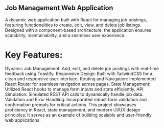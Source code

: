 ## Job Management Web Application
A dynamic web application built with React for managing job postings, featuring functionalities to create, edit, view, and delete job listings. Designed with a component-based architecture, the application ensures scalability, maintainability, and a seamless user experience.

# Key Features:

Dynamic Job Management: Add, edit, and delete job postings with real-time feedback using Toastify.
Responsive Design: Built with TailwindCSS for a clean and responsive user interface.
Routing and Navigation: Implemented React Router for seamless navigation across pages.
State Management: Utilized React hooks to manage form inputs and state efficiently.
API Simulation: Simulated REST API calls to dynamically handle job data.
Validation and Error Handling: Incorporated robust form validation and confirmation prompts for critical actions.
This project showcases proficiency in React, state management, and modern UI/UX design principles. It serves as an example of building scalable and user-friendly web applications.
